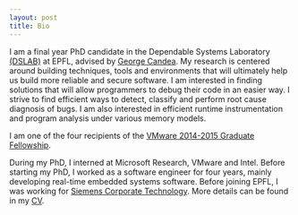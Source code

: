 ```yaml
---
layout: post
title: Bio
---
```


I am a final year PhD candidate in the Dependable Systems Laboratory [(DSLAB)](http://dslab.epfl.ch/) at EPFL, advised by [George Candea](http://people.epfl.ch/george.candea). My research is centered around building techniques, tools and environments that will ultimately help us build more reliable and secure software. I am interested in finding solutions that will allow programmers to debug their code in an easier way. I strive to find efficient ways to detect, classify and perform root cause diagnosis of bugs. I am also interested in efficient runtime instrumentation and program analysis under various memory models.

I am one of the four recipients of the <a href="https://labs.vmware.com/academic/vmware-2014-2015-graduate-fellowships" target="_top">VMware 2014-2015 Graduate Fellowship</a>.

During my PhD, I interned at Microsoft Research, VMware and Intel. Before starting my PhD, I worked as a software engineer for four years, mainly developing real-time embedded systems software. Before joining EPFL, I was working for <a href="http://www.siemens.com/corporate-technology/en/index.php">Siemens Corporate Technology</a>. More details can be found in my <a href="{{ site.baseurl }}public/cv.pdf">CV</a>.
